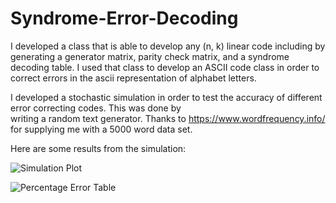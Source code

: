 # Syndrome-Error-Decoding


I developed a class that is able to develop any (n, k) linear code including by generating a generator matrix, parity check matrix, 
and a syndrome decoding table. I used that class to develop an ASCII code class in order to correct errors in the ascii representation 
of alphabet letters. 

I developed a stochastic simulation in order to test the accuracy of different error correcting codes. This was done by  
writing a random text generator. Thanks to https://www.wordfrequency.info/ for supplying me with a 5000 word data set. 

Here are some results from the simulation:

![Simulation Plot](Syndrome-Error-Decoding/Simulation_Results.png)

![Percentage Error Table](https://github.com/AmeanAsad/Syndrome-Error-Decoding/blob/master/SimulationTable.png?raw=true)
      

      
